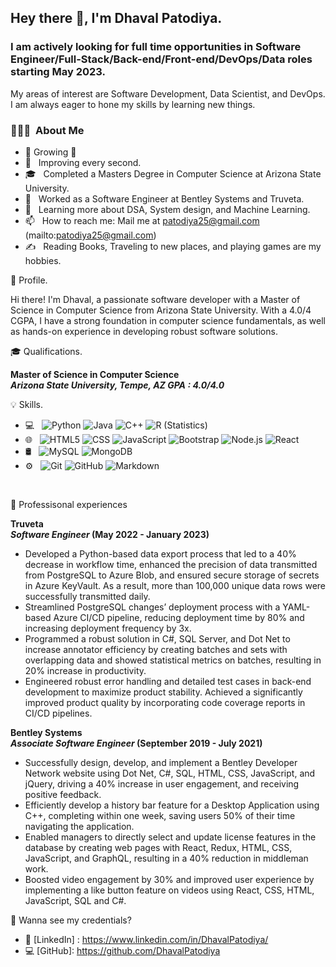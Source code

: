 
<h2> Hey there 👋, I'm Dhaval Patodiya.</h2>

<h3> I am actively looking for full time opportunities in Software Engineer/Full-Stack/Back-end/Front-end/DevOps/Data roles starting May 2023. </h3>

My areas of interest are Software Development, Data Scientist, and DevOps. I am always eager to hone my skills by learning new things. 
<h3> 👨🏻‍💻 &nbsp;About Me </h3>


- 🌱 Growing 🚀
- 🤔 &nbsp; Improving every second.
- 🎓 &nbsp; Completed a Masters Degree in Computer Science at Arizona State University.
- 💼 &nbsp; Worked as a Software Engineer at Bentley Systems and Truveta.
- 🌱 &nbsp; Learning more about DSA, System design, and Machine Learning.
- 📫 &nbsp; How to reach me: Mail me at patodiya25@gmail.com (mailto:patodiya25@gmail.com)
- ✍️ &nbsp;  Reading Books, Traveling to new places, and playing games are my hobbies.



🧠 Profile.

Hi there! I'm Dhaval, a passionate software developer with a Master of Science in Computer Science from Arizona State University. With a 4.0/4 CGPA, I have a strong foundation in computer science fundamentals, as well as hands-on experience in developing robust software solutions.


🎓 Qualifications. 

**Master of Science in Computer Science** &nbsp;&nbsp;&nbsp;&nbsp;&nbsp;&nbsp; <br>
**_Arizona State University, Tempe, AZ GPA : 4.0/4.0_** &nbsp;&nbsp;&nbsp;&nbsp;&nbsp;&nbsp; <br>

💡 Skills. 

- 💻 &nbsp;
  ![Python](https://img.shields.io/badge/-Python-333333?style=flat&logo=python)
  ![Java](https://img.shields.io/badge/-Java-333333?style=flat&logo=Java&logoColor=007396)
  ![C++](https://img.shields.io/badge/-C++-333333?style=flat&logo=C%2B%2B&logoColor=00599C)
  ![R (Statistics)](https://img.shields.io/badge/-R-333333?style=flat&logo=R&logoColor=276DC3)
- 🌐 &nbsp;
  ![HTML5](https://img.shields.io/badge/-HTML5-333333?style=flat&logo=HTML5)
  ![CSS](https://img.shields.io/badge/-CSS-333333?style=flat&logo=CSS3&logoColor=1572B6)
  ![JavaScript](https://img.shields.io/badge/-JavaScript-333333?style=flat&logo=javascript)
  ![Bootstrap](https://img.shields.io/badge/-Bootstrap-333333?style=flat&logo=bootstrap&logoColor=563D7C)
  ![Node.js](https://img.shields.io/badge/-Node.js-333333?style=flat&logo=node.js)
  ![React](https://img.shields.io/badge/-React-333333?style=flat&logo=react)
- 🛢 &nbsp;
  ![MySQL](https://img.shields.io/badge/-MySQL-333333?style=flat&logo=mysql)
  ![MongoDB](https://img.shields.io/badge/-MongoDB-333333?style=flat&logo=mongodb)
- ⚙️ &nbsp;
  ![Git](https://img.shields.io/badge/-Git-333333?style=flat&logo=git)
  ![GitHub](https://img.shields.io/badge/-GitHub-333333?style=flat&logo=github)
  ![Markdown](https://img.shields.io/badge/-Markdown-333333?style=flat&logo=markdown)

<br/>

💼 Professisonal experiences


**Truveta** &nbsp;&nbsp;&nbsp;&nbsp;&nbsp;&nbsp; <br>
**_Software Engineer_          (May 2022 - January 2023)** &nbsp;&nbsp;&nbsp;&nbsp;&nbsp;&nbsp; <br>
- Developed a Python-based data export process that led to a 40% decrease in workflow time, enhanced the precision of data transmitted from PostgreSQL to Azure Blob, and ensured secure storage of secrets in Azure KeyVault. As a result, more than 100,000 unique data rows were successfully transmitted daily. <br>
- Streamlined PostgreSQL changes’ deployment process with a YAML-based Azure CI/CD pipeline, reducing deployment time by 80% and increasing deployment frequency by 3x.<br>
- Programmed a robust solution in C#, SQL Server, and Dot Net to increase annotator efficiency by creating batches and sets with overlapping data and showed statistical metrics on batches, resulting in 20% increase in productivity.<br>
- Engineered robust error handling and detailed test cases in back-end development to maximize product stability. Achieved a significantly improved product quality by incorporating code coverage reports in CI/CD pipelines.<br>


**Bentley Systems** &nbsp;&nbsp;&nbsp;&nbsp;&nbsp;&nbsp; <br>
**_Associate Software Engineer_         (September 2019 - July 2021)** &nbsp;&nbsp;&nbsp;&nbsp;&nbsp;&nbsp; <br>
- Successfully design, develop, and implement a Bentley Developer Network website using Dot Net, C#, SQL, HTML, CSS, JavaScript, and jQuery, driving a 40% increase in user engagement, and receiving positive feedback.<br>
- Efficiently develop a history bar feature for a Desktop Application using C++, completing within one week, saving users 50% of their time navigating the application. <br>
- Enabled managers to directly select and update license features in the database by creating web pages with React, Redux, HTML, CSS, JavaScript, and GraphQL, resulting in a 40% reduction in middleman work. <br>
- Boosted video engagement by 30% and improved user experience by implementing a like button feature on videos using React, CSS, HTML, JavaScript, SQL and C#. <br>

🤔 Wanna see my credentials?

- 👔 [LinkedIn] : https://www.linkedin.com/in/DhavalPatodiya/
- 💻 [GitHub]: https://github.com/DhavalPatodiya
 

